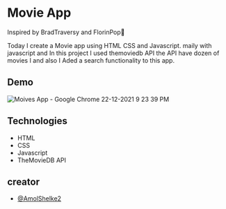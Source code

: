 # Movie App

Inspired by BradTraversy and FlorinPop🙂

Today I create a Movie app using HTML CSS and Javascript. maily with javascript and In this project I used themoviedb API the API have dozen of movies I and also I Aded a search functionality to this app.

## Demo
![Moives App - Google Chrome 22-12-2021 9 23 39 PM](https://user-images.githubusercontent.com/95171638/147119943-d9c4e0b9-3b6e-4489-84eb-e4286ea87d9b.png)

## Technologies

- HTML
- CSS
- Javascript
- TheMovieDB API

## creator
- [@AmolShelke2](https://www.github.com/AmolShelke2)

